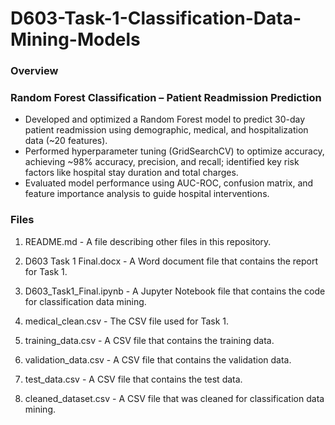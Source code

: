 # D603-Task-1-Classification-Data-Mining-Models
### Overview

### Random Forest Classification – Patient Readmission Prediction
-	Developed and optimized a Random Forest model to predict 30-day patient readmission using demographic, medical, and hospitalization data (~20 features).
-	Performed hyperparameter tuning (GridSearchCV) to optimize accuracy, achieving ~98% accuracy, precision, and recall; identified key risk factors like hospital stay duration and total charges.
-	Evaluated model performance using AUC-ROC, confusion matrix, and feature importance analysis to guide hospital interventions.

### Files
1. README.md - A file describing other files in this repository.

2. D603 Task 1 Final.docx - A Word document file that contains the report for Task 1.

3. D603_Task1_Final.ipynb - A Jupyter Notebook file that contains the code for classification data mining.

4. medical_clean.csv - The CSV file used for Task 1.

5. training_data.csv - A CSV file that contains the training data.

6. validation_data.csv - A CSV file that contains the validation data.

7. test_data.csv - A CSV file that contains the test data.

8. cleaned_dataset.csv - A CSV file that was cleaned for classification data mining.
